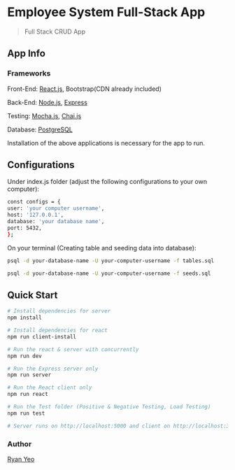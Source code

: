 # Employee System Full-Stack App

> Full Stack CRUD App

## App Info

### Frameworks

Front-End: [React.js](https://reactjs.org/), Bootstrap(CDN already included)

Back-End: [Node.js](https://nodejs.org/en/), [Express](https://expressjs.com/)

Testing: [Mocha.js](https://mochajs.org/), [Chai.js](https://www.chaijs.com/api/)

Database: [PostgreSQL](https://www.postgresql.org/)

Installation of the above applications is necessary for the app to run.


## Configurations

Under index.js folder (adjust the following configurations to your own computer):
``` bash
const configs = {
user: 'your computer username',
host: '127.0.0.1',
database: 'your database name',
port: 5432,
};
```

On your terminal (Creating table and seeding data into database):
``` bash
psql -d your-database-name -U your-computer-username -f tables.sql

psql -d your-database-name -U your-computer-username -f seeds.sql
```

## Quick Start

``` bash
# Install dependencies for server
npm install

# Install dependencies for react
npm run client-install

# Run the react & server with concurrently
npm run dev

# Run the Express server only
npm run server

# Run the React client only
npm run react

# Run the Test folder (Positive & Negative Testing, Load Testing)
npm run test

# Server runs on http://localhost:5000 and client on http://localhost:3000
```



### Author

[Ryan Yeo](https://www.linkedin.com/in/ryan-yeo/)